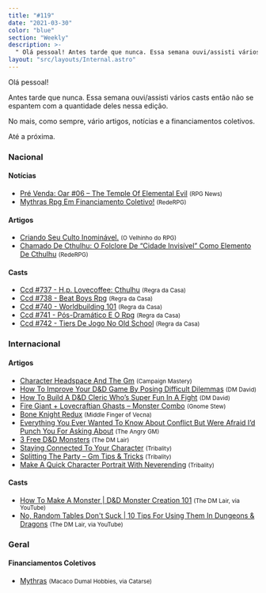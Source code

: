 ```yaml
---
title: "#119"
date: "2021-03-30"
color: "blue"
section: "Weekly"
description: >-
  " Olá pessoal! Antes tarde que nunca. Essa semana ouvi/assisti vários casts então não se espantem com a quantidade deles nessa edição. No mais, como sempre, vário artigos, notícias e a financiamentos coletivos. Até a próxima."
layout: "src/layouts/Internal.astro"
---
```


Olá pessoal!

Antes tarde que nunca. Essa semana ouvi/assisti vários casts então não se espantem com a quantidade deles nessa edição.

No mais, como sempre, vário artigos, notícias e a financiamentos coletivos.

Até a próxima.

### Nacional

#### Notícias

- [Pré Venda: Oar #06 – The Temple Of Elemental Evil] <small>(RPG News)</small>
- [Mythras Rpg Em Financiamento Coletivo!] <small>(RedeRPG)</small>

#### Artigos

- [Criando Seu Culto Inominável.] <small>(O Velhinho do RPG)</small>
- [Chamado De Cthulhu: O Folclore De “Cidade Invisível” Como Elemento De Cthulhu] <small>(RedeRPG)</small>

#### Casts

- [Ccd #737 - H.p. Lovecoffee: Cthulhu] <small>(Regra da Casa)</small>
- [Ccd #738 - Beat Boys Rpg] <small>(Regra da Casa)</small>
- [Ccd #740 - Worldbuilding 101] <small>(Regra da Casa)</small>
- [Ccd #741 - Pós-Dramático E O Rpg] <small>(Regra da Casa)</small>
- [Ccd #742 - Tiers De Jogo No Old School] <small>(Regra da Casa)</small>

### Internacional

#### Artigos

- [Character Headspace And The Gm] <small>(Campaign Mastery)</small>
- [How To Improve Your D&amp;D Game By Posing Difficult Dilemmas] <small>(DM David)</small>
- [How To Build A D&amp;D Cleric Who’s Super Fun In A Fight] <small>(DM David)</small>
- [Fire Giant + Lovecraftian Ghasts – Monster Combo] <small>(Gnome Stew)</small>
- [Bone Knight Redux] <small>(Middle Finger of Vecna)</small>
- [Everything You Ever Wanted To Know About Conflict But Were Afraid I’d Punch You For Asking About] <small>(The Angry GM)</small>
- [3 Free D&amp;D Monsters] <small>(The DM Lair)</small>
- [Staying Connected To Your Character] <small>(Tribality)</small>
- [Splitting The Party – Gm Tips &amp; Tricks] <small>(Tribality)</small>
- [Make A Quick Character Portrait With Neverending] <small>(Tribality)</small>

#### Casts

- [How To Make A Monster | D&amp;D Monster Creation 101] <small>(The DM Lair, via YouTube)</small>
- [No, Random Tables Don&#039;t Suck | 10 Tips For Using Them In Dungeons &amp; Dragons] <small>(The DM Lair, via YouTube)</small>

### Geral

#### Financiamentos Coletivos

- [Mythras] <small>(Macaco Dumal Hobbies, via Catarse)</small>

[staying connected to your character]: https://www.tribality.com/2021/03/23/staying-connected-to-your-character/
[ccd #737 - h.p. lovecoffee: cthulhu]: https://regradacasa.podbean.com/e/ccd-737-hp-lovecoffee-cthulhu/
[how to improve your d&amp;d game by posing difficult dilemmas]: https://dmdavid.com/tag/how-to-improve-your-dd-game-by-posing-difficult-dilemmas/
[how to make a monster | d&amp;d monster creation 101]: https://www.youtube.com/watch?v=XU8H-XHE58c
[ccd #738 - beat boys rpg]: https://regradacasa.podbean.com/e/ccd-738-beat-boys-rpg/
[mythras rpg em financiamento coletivo!]: https://www.rederpg.com.br/2021/03/24/mythras-rpg-em-financiamento-coletivo/
[mythras]: https://www.catarse.me/mythras
[bone knight redux]: https://mfov.magehandpress.com/2021/03/bone-knight-redux.html
[splitting the party – gm tips &amp; tricks]: https://www.tribality.com/2021/03/25/splitting-the-party-gm-tips-tricks/
[everything you ever wanted to know about conflict but were afraid i’d punch you for asking about]: https://theangrygm.com/everything-about-conflict/
[fire giant + lovecraftian ghasts – monster combo]: https://gnomestew.com/fire-giant-lovecraftian-ghasts-monster-combo/
[ccd #740 - worldbuilding 101]: https://regradacasa.podbean.com/e/ccd-740-worldbuilding-101/
[pré venda: oar #06 – the temple of elemental evil]: https://newsrpg.wordpress.com/2021/03/27/pre-venda-oar-06-the-temple-of-elemental-evil/
[3 free d&amp;d monsters]: https://www.thedmlair.com/2021/03/26/3-free-dd-monsters-2/
[chamado de cthulhu: o folclore de “cidade invisível” como elemento de cthulhu]: https://www.rederpg.com.br/2021/03/28/chamado-de-cthulhu-o-folclore-de-cidade-invisivel-como-elemento-de-cthulhu/
[ccd #741 - pós-dramático e o rpg]: https://regradacasa.podbean.com/e/ccd-741-pos-dramatico-e-o-rpg/
[criando seu culto inominável.]: https://ovelhinhodorpg.wordpress.com/2021/03/29/criando-seu-culto-inominavel/
[character headspace and the gm]: http://www.campaignmastery.com/blog/character-headspace-and-the-gm/
[make a quick character portrait with neverending]: https://www.tribality.com/2021/03/30/make-a-quick-character-portrait-with-neverending/
[no, random tables don&#039;t suck | 10 tips for using them in dungeons &amp; dragons]: https://www.youtube.com/watch?v=Ra4OVi3nalQ
[ccd #742 - tiers de jogo no old school]: https://regradacasa.podbean.com/e/ccd-742-tiers-de-jogo-no-old-school/
[how to build a d&amp;d cleric who’s super fun in a fight]: https://dmdavid.com/tag/how-to-build-a-dd-cleric-whos-super-fun-in-a-fight/
